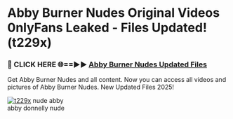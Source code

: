 # Abby Burner Nudes Original Videos 0nlyFans Leaked - Files Updated! (t229x)

<h3>🔴 CLICK HERE 🌐==►► <a href="https://tinyurl.com/5h6xmrr3" rel="nofollow">Abby Burner Nudes Updated Files</a></h3>

Get Abby Burner Nudes and all content. Now you can access all videos and pictures of Abby Burner Nudes. New Updated Files 2025!

[![t229x](https://i.imgur.com/KVD873Z.gif)](https://tinyurl.com/5h6xmrr3)
nude abby<br>
abby donnelly nude